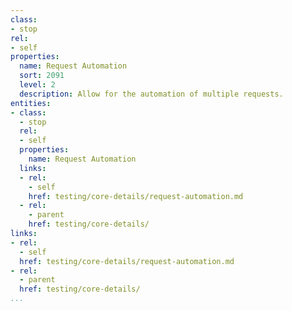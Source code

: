 ```yaml
---
class:
- stop
rel:
- self
properties:
  name: Request Automation
  sort: 2091
  level: 2
  description: Allow for the automation of multiple requests.
entities:
- class:
  - stop
  rel:
  - self
  properties:
    name: Request Automation
  links:
  - rel:
    - self
    href: testing/core-details/request-automation.md
  - rel:
    - parent
    href: testing/core-details/
links:
- rel:
  - self
  href: testing/core-details/request-automation.md
- rel:
  - parent
  href: testing/core-details/
...
```

